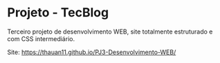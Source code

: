 # Projeto - TecBlog
Terceiro projeto de desenvolvimento WEB, site totalmente estruturado e com CSS intermediário.

Site: https://thauan11.github.io/PJ3-Desenvolvimento-WEB/
